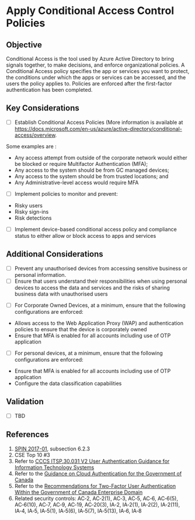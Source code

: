 # Apply Conditional Access Control Policies

## Objective

Conditional Access is the tool used by Azure Active Directory to bring signals together, to make decisions, and enforce organizational policies. A Conditional Access policy specifies the app or services you want to protect, the conditions under which the apps or services can be accessed, and the users the policy applies to. Policies are enforced after the first-factor authentication has been completed.

## Key Considerations

- [ ] Establish Conditional Access Policies (More information is available at <https://docs.microsoft.com/en-us/azure/active-directory/conditional-access/overview>.

Some examples are :
* Any access attempt from outside of the corporate network would either be blocked or require Multifactor Authentication (MFA);
* Any access to the system should be from GC managed devices;
* Any access to the system should be from trusted locations; and
* Any Administrative-level access would require MFA

- [ ] Implement policies to monitor and prevent:
* Risky users
* Risky sign-ins
* Risk detections

- [ ] Implement device-based conditional access policy and compliance status to either allow or block access to apps and services

## Additional Considerations

- [ ] Prevent any unauthorised devices from accessing sensitive business or personal information. 
- [ ] Ensure that users understand their responsibilities when using personal devices to access the data and services and the risks of sharing business data with unauthorised users
* [ ] For Corporate Owned Devices, at a minimum, ensure that the following configurations are enforced:
* Allows access to the Web Application Proxy (WAP) and authentication policies to ensure that the device is corporately owned
* Ensure that MFA is enabled for all accounts including use of OTP application
* [ ] For personal devices, at a minimum, ensure that the following configurations are enforced:
* Ensure that MFA is enabled for all accounts including use of OTP application
* Configure the data classification capabilities

## Validation

- [ ] TBD

## References

1. [SPIN 2017-01](https://www.canada.ca/en/treasury-board-secretariat/services/access-information-privacy/security-identity-management/direction-secure-use-commercial-cloud-services-spin.html), subsection 6.2.3
2. CSE Top 10 #3
3. Refer to [CCCS ITSP.30.031 V2 User Authentication Guidance for Information Technology Systems](https://cyber.gc.ca/en/guidance/user-authentication-guidance-information-technology-systems-itsp30031-v3)
4. Refer to the [Guidance on Cloud Authentication for the Government of Canada](https://intranet.canada.ca/wg-tg/cagc-angc-eng.asp)
5. Refer to the [Recommendations for Two-Factor User Authentication Within the Government of Canada Enterprise Domain](https://intranet.canada.ca/wg-tg/rtua-rafu-eng.asp)
6. Related security controls: AC‑2, AC‑2(1), AC‑3, AC‑5, AC‑6, AC‑6(5), AC‑6(10), AC‑7, AC‑9, AC‑19, AC‑20(3), IA‑2, IA‑2(1), IA‑2(2), IA‑2(11), IA‑4, IA‑5, IA‑5(1), IA‑5(6), IA‑5(7), IA‑5(13), IA‑6, IA‑8
